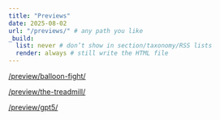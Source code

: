```yaml
---
title: "Previews"
date: 2025-08-02
url: "/previews/" # any path you like
_build:
  list: never # don’t show in section/taxonomy/RSS lists
  render: always # still write the HTML file
---
```


[/preview/balloon-fight/](/preview/balloon-fight/)

[/preview/the-treadmill/](/preview/the-treadmill/)

[/preview/gpt5/](/preview/gpt5/)
